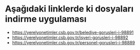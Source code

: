 # Aşağıdaki linklerde ki dosyaları indirme uygulaması

- https://yerelyonetimler.csb.gov.tr/belediye-gorusleri-i-98891
- https://yerelyonetimler.csb.gov.tr/isyeri-gorusleri-i-98892
- https://yerelyonetimler.csb.gov.tr/personel-gorusleri-i-98889
    
